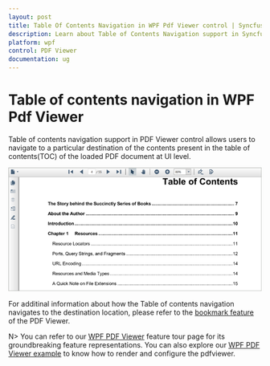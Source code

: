 ```yaml
---
layout: post
title: Table Of Contents Navigation in WPF Pdf Viewer control | Syncfusion
description: Learn about Table of Contents Navigation support in Syncfusion WPF Pdf Viewer control, its elements and more.
platform: wpf
control: PDF Viewer
documentation: ug
---
```


# Table of contents navigation in WPF Pdf Viewer

Table of contents navigation support in PDF Viewer control allows users to navigate to a particular destination of the contents present in the table of contents(TOC) of the loaded PDF document at UI level.

![WPF PDF Viewer Table of contents ](images/Table-of-contents-navigation.png)

For additinal information about how the Table of contents navigation navigates to the destination location, please refer to the [bookmark feature](https://help.syncfusion.com/wpf/pdf-viewer/bookmark-navigation) of the PDF Viewer.

N> You can refer to our [WPF PDF Viewer](https://www.syncfusion.com/wpf-controls/pdf-viewer) feature tour page for its groundbreaking feature representations. You can also explore our [WPF PDF Viewer example](https://github.com/syncfusion/wpf-demos) to know how to render and configure the pdfviewer.